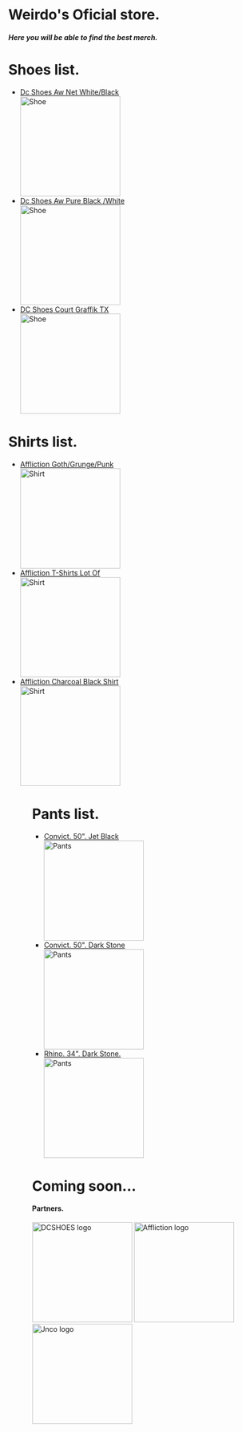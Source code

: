<!DOCTYPE html>
<html>
<body>
<head><title>Weirdo's store</title></head>
<h1>Weirdo's Oficial store.</h1>
<h5>Here you will be able to find the <strong>best</strong> merch.</h5>
<h1>Shoes list.</h1>
<ul>
  <li><a href="https://www.lokalskate.com.br/tenis/dc/tenis-dc-shoes-aw-net-whiteblack" target="_blank">Dc Shoes Aw Net White/Black</a></li>
<img src="https://photos6.spartoo.pt/photos/232/23262988/23262988_500_A.jpg" alt="Shoe" Width="200" Height="200">
<li><a href="https://www.tribalskateshop.com.br/tenis-dc-aw-pure-black-white/p" target="_blank">Dc Shoes Aw Pure Black /White</a></li>
<img src="https://static.tribalskateshop.com.br/produto/multifotos/837185023_4_837185023.png" alt="Shoe" Width="200" Height="200">
<li><a href="https://www.netshoes.com.br/dc-tenis-dc-shoes-court-graffik-tx-AB2-0640-006-44" target="_blank">DC Shoes Court Graffik TX</a></li>
<img src="https://static.netshoes.com.br/produtos/dc-tenis-dc-shoes-court-graffik-tx/06/AB2-0640-006/AB2-0640-006_zoom1.jpg?ts=1630714103&ims=544x" alt="Shoe" Width="200" Height="200">
</ul>
<h1>Shirts list.</h1>
<ul>
<li><a href="https://www.carousell.ph/p/affliction-goth-grunge-punk-shirt-1182484317/" target="_blank">Affliction Goth/Grunge/Punk</a></li>
<img src="https://media.karousell.com/media/photos/products/2022/9/2/affliction_gothgrungepunk_shir_1662148654_97a96164_progressive.jpg" alt="Shirt" Width="200" Height="200">
<li><a href="https://discountbloc.ru/archive/products/w2zwxzvxyyzx.html" target="_blank">Affliction T-Shirts Lot Of</a></li>
<img src="https://i.ebayimg.com/images/g/0v4AAOSwyNpkOWkZ/s-l1600.jpg" alt="Shirt" Width="200" Height="200">
<li><a href="https://www.ebay.com/itm/255879533384" target="_blank">Affliction Charcoal Black Shirt</a></li>
<img src="https://i.ebayimg.com/images/g/6PwAAOSwaMtjmpNx/s-l1200.webp" alt="Shirt" Width="200" Height="200">
<ul>
<h1>Pants list.</h1>
<ul>
<li><a href="https://jnco.com/products/convict-black" target="_blank">Convict. 50". Jet Black</a></li>
<img src="https://jnco.com/cdn/shop/files/20230621_EcommShoot_JNCO_KenM_1185_grande.jpg?v=1687990267" alt="Pants" Width="200" Height="200">
<li><a href="https://jnco.com/products/convict-50-dark-stone" target="_blank">Convict. 50". Dark Stone</a></li>
<img src="https://jnco.com/cdn/shop/files/20230621_EcommShoot_JNCO_KenM_1150_grande.jpg?v=1687990189" alt="Pants" Width="200" Height="200">
<li><a href="https://jnco.com/products/rhino-34-dark-stone" target="_blank">Rhino. 34". Dark Stone.</a></li>
<img src="https://jnco.com/cdn/shop/files/20230622_EcommShoot_JNCO_KenM_0351_grande.jpg?v=1687990936" alt="Pants" Width="200" Height="200">
</ul>
<h1>Coming soon...</h1>
<h4>Partners.</h4>
<img src="https://w7.pngwing.com/pngs/52/833/png-transparent-dc-shoe-co-usa-hd-logo.png" alt="DCSHOES logo" Width="200" Height="200">
<img src="https://www.afflictionclothing.com/cdn/shop/files/AFF-LOGO_ed19edea-c4b0-48ee-92b2-df74bcad19da_2048x.png?v=1613639487" alt="Affliction logo" Width="200" Height="200">
<img src="https://www.pressrelease.com/files/4d/66/74daac62bc42f29d88117b8460f3.png" alt="Jnco logo" Width="200" Height="200">
<link rel="stylesheet" href="mystyle.css">
</body>
</html>
